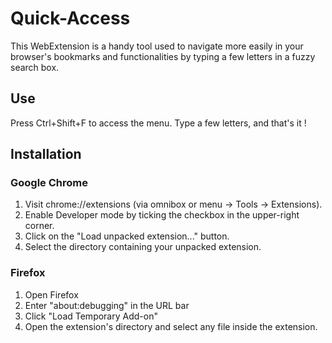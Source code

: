 # Quick-Access

This WebExtension is a handy tool used to navigate more easily in your browser's bookmarks and functionalities by typing a few letters in a fuzzy search box.

## Use
Press Ctrl+Shift+F to access the menu. Type a few letters, and that's it !

## Installation
### Google Chrome
1.	Visit chrome://extensions (via omnibox or menu -> Tools -> Extensions).
2.	Enable Developer mode by ticking the checkbox in the upper-right corner.
3.	Click on the "Load unpacked extension..." button.
4.	Select the directory containing your unpacked extension.

### Firefox
1.	Open Firefox
2.	Enter "about:debugging" in the URL bar
3.	Click "Load Temporary Add-on"
4.	Open the extension's directory and select any file inside the extension.
